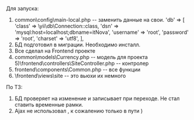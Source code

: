  Для запуска: 
 1)  common\config\main-local.php -- заменить данные на свои.
 'db' => [
            'class' => \yii\db\Connection::class,
            'dsn' => 'mysql:host=localhost;dbname=itNova',
            'username' => 'root',
            'password' => 'root',
            'charset' => 'utf8',
        ],
  2) БД подготовил в миграции. Необходимо инсталл.
  3) Все сделал на Frontend проекте
  4) common\models\Currency.php -- модель для проекта 
  5)\frontend\controllers\SiteController.php -- контролер 
  6) frontend\components\Common.php -- все функции 
  7) \frontend\views\site  -- это вьюхи их немного 


По ТЗ: 
1) БД проверяет на изменение и записывает при переходе. Не стал ставить временные рамки. 
2) Ajax не использовал , к сожалению только в пути )
